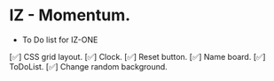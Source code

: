 # IZ - Momentum.

- To Do list for IZ-ONE

[✅] CSS grid layout.
[✅] Clock.
[✅] Reset button.
[✅] Name board.
[✅] ToDoList.
[✅] Change random background.
